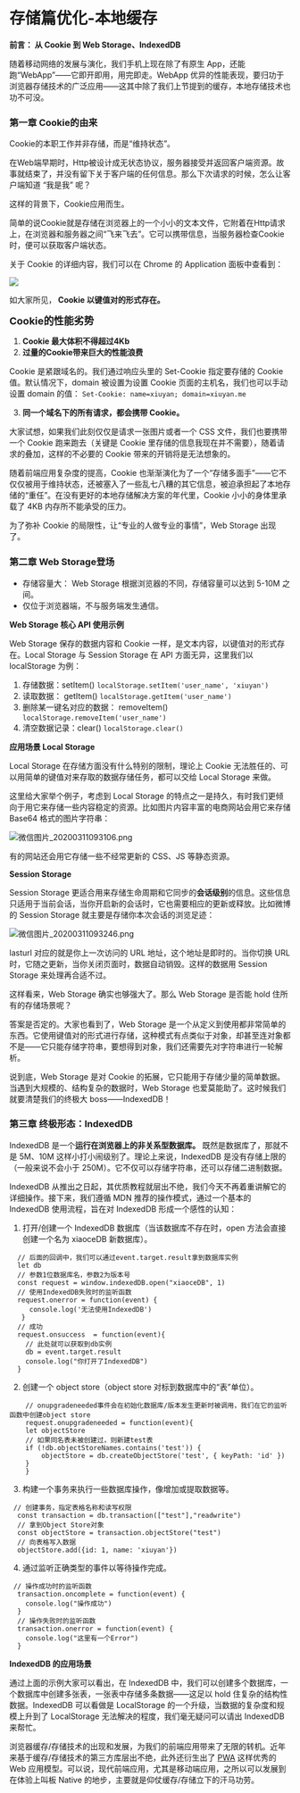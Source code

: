 
# 存储篇优化-本地缓存

<b> 前言： 从 Cookie 到 Web Storage、IndexedDB </b>

随着移动网络的发展与演化，我们手机上现在除了有原生 App，还能跑“WebApp”——它即开即用，用完即走。WebApp 优异的性能表现，要归功于浏览器存储技术的广泛应用——这其中除了我们上节提到的缓存，本地存储技术也功不可没。

<h3>第一章 Cookie的由来</h3>

Cookie的本职工作并非存储，而是“维持状态”。

在Web端早期时，Http被设计成无状态协议，服务器接受并返回客户端资源。故事就结束了，并没有留下关于客户端的任何信息。那么下次请求的时候，怎么让客户端知道 “我是我” 呢？

这样的背景下，Cookie应用而生。

简单的说Cookie就是存储在浏览器上的一个小小的文本文件，它附着在Http请求上，在浏览器和服务器之间“飞来飞去”。它可以携带信息，当服务器检查Cookie时，便可以获取客户端状态。

关于 Cookie 的详细内容，我们可以在 Chrome 的 Application 面板中查看到：

![](https://i.loli.net/2020/03/11/H3ijKLWBOl4dFeM.png)

如大家所见，<b> Cookie 以键值对的形式存在。 </b>

<font size=4><b>Cookie的性能劣势</b></font>

1. <b>Cookie 最大体积不得超过4Kb </b>
2. <b>过量的Cookie带来巨大的性能浪费 </b>

Cookie 是紧跟域名的。我们通过响应头里的 Set-Cookie 指定要存储的 Cookie 值。默认情况下，domain 被设置为设置 Cookie 页面的主机名，我们也可以手动设置 domain 的值：
``` Set-Cookie: name=xiuyan; domain=xiuyan.me ```

3. <b>同一个域名下的所有请求，都会携带 Cookie。</b>

大家试想，如果我们此刻仅仅是请求一张图片或者一个 CSS 文件，我们也要携带一个 Cookie 跑来跑去（关键是 Cookie 里存储的信息我现在并不需要），随着请求的叠加，这样的不必要的 Cookie 带来的开销将是无法想象的。

随着前端应用复杂度的提高，Cookie 也渐渐演化为了一个“存储多面手”——它不仅仅被用于维持状态，还被塞入了一些乱七八糟的其它信息，被迫承担起了本地存储的“重任”。在没有更好的本地存储解决方案的年代里，Cookie 小小的身体里承载了 4KB 内存所不能承受的压力。

为了弥补 Cookie 的局限性，让“专业的人做专业的事情”，Web Storage 出现了。

<h3>第二章 Web Storage登场</h3>

- 存储容量大： Web Storage 根据浏览器的不同，存储容量可以达到 5-10M 之间。
- 仅位于浏览器端，不与服务端发生通信。


<b> Web Storage 核心 API 使用示例 </b>

Web Storage 保存的数据内容和 Cookie 一样，是文本内容，以键值对的形式存在。Local Storage 与 Session Storage 在 API 方面无异，这里我们以 localStorage 为例：

1. 存储数据：setItem()   ``` localStorage.setItem('user_name', 'xiuyan') ```
2. 读取数据： getItem()     ``` localStorage.getItem('user_name') ```
3. 删除某一键名对应的数据： removeItem()     ``` localStorage.removeItem('user_name') ```
4. 清空数据记录：clear()     ``` localStorage.clear() ```

<b> 应用场景 </b>
<b> Local Storage </b>

Local Storage 在存储方面没有什么特别的限制，理论上 Cookie 无法胜任的、可以用简单的键值对来存取的数据存储任务，都可以交给 Local Storage 来做。

这里给大家举个例子，考虑到 Local Storage 的特点之一是持久，有时我们更倾向于用它来存储一些内容稳定的资源。比如图片内容丰富的电商网站会用它来存储 Base64 格式的图片字符串：

![微信图片_20200311093106.png](https://i.loli.net/2020/03/11/MQF5LNjugkBUVGf.png)

有的网站还会用它存储一些不经常更新的 CSS、JS 等静态资源。

<b> Session Storage </b>

Session Storage 更适合用来存储生命周期和它同步的<b>会话级别</b>的信息。这些信息只适用于当前会话，当你开启新的会话时，它也需要相应的更新或释放。比如微博的 Session Storage 就主要是存储你本次会话的浏览足迹：

![微信图片_20200311093246.png](https://i.loli.net/2020/03/11/jpHKFJrcNz8oaIh.png)

lasturl 对应的就是你上一次访问的 URL 地址，这个地址是即时的。当你切换 URL 时，它随之更新，当你关闭页面时，数据自动销毁。这样的数据用 Session Storage 来处理再合适不过。

这样看来，Web Storage 确实也够强大了。那么 Web Storage 是否能 hold 住所有的存储场景呢？

答案是否定的。大家也看到了，Web Storage 是一个从定义到使用都非常简单的东西。它使用键值对的形式进行存储，这种模式有点类似于对象，却甚至连对象都不是——它只能存储字符串，要想得到对象，我们还需要先对字符串进行一轮解析。

说到底，Web Storage 是对 Cookie 的拓展，它只能用于存储少量的简单数据。当遇到大规模的、结构复杂的数据时，Web Storage 也爱莫能助了。这时候我们就要清楚我们的终极大 boss——IndexedDB！


<h3>第三章 终极形态：IndexedDB</h3>

IndexedDB 是一个<b>运行在浏览器上的非关系型数据库。</b> 既然是数据库了，那就不是 5M、10M 这样小打小闹级别了。理论上来说，IndexedDB 是没有存储上限的（一般来说不会小于 250M）。它不仅可以存储字符串，还可以存储二进制数据。

IndexedDB 从推出之日起，其优质教程就层出不绝，我们今天不再着重讲解它的详细操作。接下来，我们遵循 MDN 推荐的操作模式，通过一个基本的 IndexedDB 使用流程，旨在对 IndexedDB 形成一个感性的认知：

1. 打开/创建一个 IndexedDB 数据库（当该数据库不存在时，open 方法会直接创建一个名为 xiaoceDB 新数据库）。

```
  // 后面的回调中，我们可以通过event.target.result拿到数据库实例
  let db
  // 参数1位数据库名，参数2为版本号
  const request = window.indexedDB.open("xiaoceDB", 1)
  // 使用IndexedDB失败时的监听函数
  request.onerror = function(event) {
     console.log('无法使用IndexedDB')
   }
  // 成功
  request.onsuccess  = function(event){
    // 此处就可以获取到db实例
    db = event.target.result
    console.log("你打开了IndexedDB")
  }
```

2. 创建一个 object store（object store 对标到数据库中的“表”单位）。
```
    // onupgradeneeded事件会在初始化数据库/版本发生更新时被调用，我们在它的监听函数中创建object store
    request.onupgradeneeded = function(event){
    let objectStore
    // 如果同名表未被创建过，则新建test表
    if (!db.objectStoreNames.contains('test')) {
        objectStore = db.createObjectStore('test', { keyPath: 'id' })
    }
    }  
```

3. 构建一个事务来执行一些数据库操作，像增加或提取数据等。
```
 // 创建事务，指定表格名称和读写权限
  const transaction = db.transaction(["test"],"readwrite")
  // 拿到Object Store对象
  const objectStore = transaction.objectStore("test")
  // 向表格写入数据
  objectStore.add({id: 1, name: 'xiuyan'})
```

4. 通过监听正确类型的事件以等待操作完成。

```
 // 操作成功时的监听函数
  transaction.oncomplete = function(event) {
    console.log("操作成功")
  }
  // 操作失败时的监听函数
  transaction.onerror = function(event) {
    console.log("这里有一个Error")
  }
```

<b> IndexedDB 的应用场景 </b>

通过上面的示例大家可以看出，在 IndexedDB 中，我们可以创建多个数据库，一个数据库中创建多张表，一张表中存储多条数据——这足以 hold 住复杂的结构性数据。IndexedDB 可以看做是 LocalStorage 的一个升级，当数据的复杂度和规模上升到了 LocalStorage 无法解决的程度，我们毫无疑问可以请出 IndexedDB 来帮忙。

浏览器缓存/存储技术的出现和发展，为我们的前端应用带来了无限的转机。近年来基于缓存/存储技术的第三方库层出不绝，此外还衍生出了 [PWA](https://lavas.baidu.com/pwa) 这样优秀的 Web 应用模型。可以说，现代前端应用，尤其是移动端应用，之所以可以发展到在体验上叫板 Native 的地步，主要就是仰仗缓存/存储立下的汗马功劳。